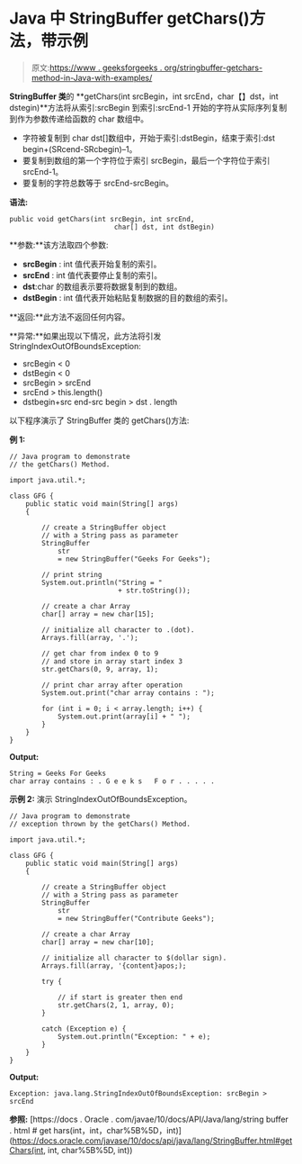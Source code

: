 # Java 中 StringBuffer getChars()方法，带示例

> 原文:[https://www . geeksforgeeks . org/stringbuffer-getchars-method-in-Java-with-examples/](https://www.geeksforgeeks.org/stringbuffer-getchars-method-in-java-with-examples/)

**StringBuffer 类**的 **getChars(int srcBegin，int srcEnd，char【】dst，int dstegin)**方法将从索引:srcBegin 到索引:srcEnd-1 开始的字符从实际序列复制到作为参数传递给函数的 char 数组中。

*   字符被复制到 char dst[]数组中，开始于索引:dstBegin，结束于索引:dst begin+(SRcend-SRcbegin)–1。
*   要复制到数组的第一个字符位于索引 srcBegin，最后一个字符位于索引 srcEnd-1。
*   要复制的字符总数等于 srcEnd-srcBegin。

**语法:**

```
public void getChars(int srcBegin, int srcEnd, 
                          char[] dst, int dstBegin)
```

**参数:**该方法取四个参数:

*   **srcBegin** : int 值代表开始复制的索引。
*   **srcEnd** : int 值代表要停止复制的索引。
*   **dst**:char 的数组表示要将数据复制到的数组。
*   **dstBegin** : int 值代表开始粘贴复制数据的目的数组的索引。

**返回:**此方法不返回任何内容。

**异常:**如果出现以下情况，此方法将引发 StringIndexOutOfBoundsException:

*   srcBegin < 0
*   dstBegin < 0
*   srcBegin > srcEnd
*   srcEnd > this.length()
*   dstbegin+src end-src begin > dst . length

以下程序演示了 StringBuffer 类的 getChars()方法:

**例 1:**

```
// Java program to demonstrate
// the getChars() Method.

import java.util.*;

class GFG {
    public static void main(String[] args)
    {

        // create a StringBuffer object
        // with a String pass as parameter
        StringBuffer
            str
            = new StringBuffer("Geeks For Geeks");

        // print string
        System.out.println("String = "
                           + str.toString());

        // create a char Array
        char[] array = new char[15];

        // initialize all character to .(dot).
        Arrays.fill(array, '.');

        // get char from index 0 to 9
        // and store in array start index 3
        str.getChars(0, 9, array, 1);

        // print char array after operation
        System.out.print("char array contains : ");

        for (int i = 0; i < array.length; i++) {
            System.out.print(array[i] + " ");
        }
    }
}
```

**Output:**

```
String = Geeks For Geeks
char array contains : . G e e k s   F o r . . . . .

```

**示例 2:** 演示 StringIndexOutOfBoundsException。

```
// Java program to demonstrate
// exception thrown by the getChars() Method.

import java.util.*;

class GFG {
    public static void main(String[] args)
    {

        // create a StringBuffer object
        // with a String pass as parameter
        StringBuffer
            str
            = new StringBuffer("Contribute Geeks");

        // create a char Array
        char[] array = new char[10];

        // initialize all character to $(dollar sign).
        Arrays.fill(array, '{content}apos;);

        try {

            // if start is greater then end
            str.getChars(2, 1, array, 0);
        }

        catch (Exception e) {
            System.out.println("Exception: " + e);
        }
    }
}
```

**Output:**

```
Exception: java.lang.StringIndexOutOfBoundsException: srcBegin > srcEnd

```

**参照:**
[https://docs . Oracle . com/javae/10/docs/API/Java/lang/string buffer . html # get hars(int，int，char%5B%5D，int)](https://docs.oracle.com/javase/10/docs/api/java/lang/StringBuffer.html#getChars(int, int, char%5B%5D, int))